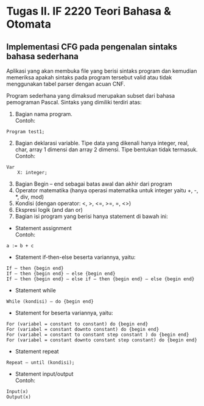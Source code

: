 # Tugas II. IF 2220 Teori Bahasa & Otomata
## Implementasi CFG pada pengenalan sintaks bahasa sederhana

Aplikasi yang akan membuka file yang berisi sintaks program dan kemudian memeriksa apakah sintaks pada program tersebut valid atau tidak menggunakan tabel parser dengan acuan CNF.

Program sederhana yang dimaksud merupakan subset dari bahasa pemograman Pascal. Sintaks yang dimiliki terdiri atas:
1. Bagian nama program.  
Contoh:  
~~~
Program test1;
~~~

2. Bagian deklarasi variable. Tipe data yang dikenali hanya integer, real, char, array 1 dimensi dan array 2 dimensi. Tipe bentukan tidak termasuk.  
Contoh:  
~~~
Var
    X: integer;
~~~
3. Bagian Begin – end sebagai batas awal dan akhir dari program
4. Operator matematika (hanya operasi matematika untuk integer yaitu +, -, *, div, mod)
5. Kondisi (dengan operator: <, >, <=, >=, =, <>)
6. Ekspresi logik (and dan or)
7. Bagian isi program yang berisi hanya statement di bawah ini:
  * Statement assignment  
Contoh:  
~~~
a := b + c
~~~
  * Statement if-then-else beserta variannya, yaitu:  
~~~
If – then {begin end}  
If – then {begin end} – else {begin end}  
If – then {begin end} – else if – then {begin end} – else {begin end}
~~~
  * Statement while  
~~~
While (kondisi) – do {begin end}
~~~
  * Statement for beserta variannya, yaitu:  
~~~
For (variabel = constant to constant) do {begin end}  
For (variabel = constant downto constant) do {begin end}  
For (variabel = constant to constant step constant ) do {begin end}  
For (variabel = constant downto constant step constant) do {begin end}
~~~
  * Statement repeat  
~~~
Repeat – until (kondisi);
~~~
  * Statement input/output  
Contoh:  
~~~
Input(x)
Output(x)
~~~
